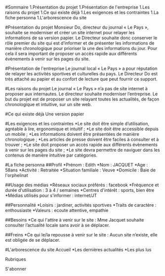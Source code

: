 #Sommaire
1.Présentation du projet
1.Présentation de l'entreprise
1.Les raisons du projet
1.Ce qui existe déjà
1.Les exigences et les contraintes
1.La fiche personna
1.L'arborescence du site

#Présentation du projet
Monsieur Do, directeur du journal « Le Pays », souhaite se moderniser et créer un site internet pour relayer les informations de sa version papier.
Le Directeur souhaite donc conserver le rôle premier du site qui est d’informer et de présenter les informations de manière chronologique pour prioriser la une des informations du jour.
Pour cela il sera important de proposer un accès rapide aux différents évènements à venir sur les pages du site.

#Présentation de l'entreprise
Le journal local « Le Pays » a pour réputation de relayer les activités sportives et culturelles du pays. 
Le Directeur Do est très attaché au papier et au confort de lecture que peut fournir ce support.

#Les raisons du projet
Le journal « Le Pays » n’a pas de site internet à proposer aux internautes. Le directeur souhaite moderniser l’entreprise.
Le but du projet est de proposer un site relayant toutes les actualités, de façon chronologique et intuitive, sur un site web.

#Ce qui existe déjà
Une version papier

#Les exigences et les contraintes
*Le site doit être simple d’utilisation, agréable à lire, ergonomique et intuitif ;
*Le site doit être accessible depuis un mobile ;
*Les informations doivent être présentées de manière chronologique ;
*Les articles de presse doivent être faciles à consulter et à trouver ;
*Le site doit proposer un accès rapide aux différents évènements à venir sur les pages du site ;
*Le site devra permettre de naviguer dans les contenus de manière intuitive par catégories.

#La fiche personna
##Profil
*Prénom : Edith
*Nom : JACQUET
*Age : 58ans
*Activité : Retraitée
*Situation familiale : Veuve
*Domicile : Baie de l'orphelinat

##Usage des médias
*Réseaux sociaux préférés : facebook
*Fréquence et durée d'utilisation : 3 à 4 / semaines
*Centres d'intérêt : sports, bien être
*Médias utilisés pour s'informer : internet/JT

##Personnalité
*Loisirs : jardiner, activités sportives
*Traits de caractère : enthousiaste
*Valeurs : ecoute attentive, empathie

##Besoins
*Ce qui l'attire à venir sur le site : Mme Jacquet souhaite consulter l’actualité locale sans avoir à se déplacer.

##Freins
*Ce qui le/la repousse à venir sur le site : Aucun site n’existe, elle est obligée de se déplacer.

#L'arborescence du site
Accueil 
*Les dernières actualités
*Les plus lus

Rubriques

S'abonner
